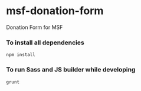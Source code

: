 # msf-donation-form
Donation Form for MSF

### To install all dependencies
`npm install`
### To run Sass and JS builder while developing
`grunt`
